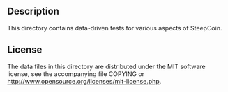 Description
------------

This directory contains data-driven tests for various aspects of SteepCoin.

License
--------

The data files in this directory are distributed under the MIT software
license, see the accompanying file COPYING or
http://www.opensource.org/licenses/mit-license.php.


